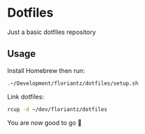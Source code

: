 # Dotfiles

Just a basic dotfiles repository

## Usage

Install Homebrew then run:

```sh
.~/Development/floriantz/dotfiles/setup.sh
```

Link dotfiles:

```sh
rcup -d ~/dev/floriantz/dotfiles
```


You are now good to go 🚀